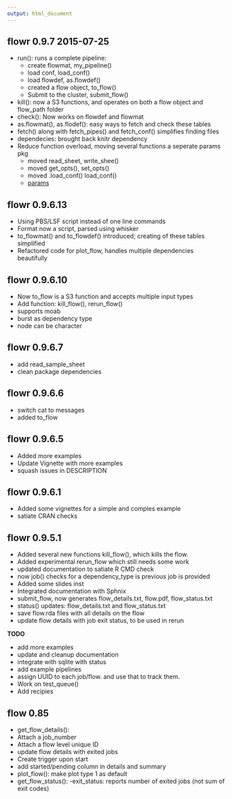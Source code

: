 ```yaml
---
output: html_document
---
```



flowr 0.9.7 2015-07-25
----------------------------------------------
- run(): runs a complete pipeline:
	- create flowmat, my_pipeline()
	- load conf, load_conf()
	- load flowdef, as.flowdef()
	- created a flow object, to_flow()
	- Submit to the cluster, submit_flow()
- kill(): now a S3 functions, and operates on both a flow object
   and flow_path folder
- check(): Now works on flowdef and flowmat
- as.flowmat(), as.flodef(): easy ways to fetch and check these tables
- fetch() along with fetch_pipes() and fetch_conf() simplifies finding files
- dependecies: brought back knitr dependency
- Reduce function overload, moving several functions a seperate params pkg
	- moved read_sheet, write_shee()
	- moved get_opts(), set_opts()
	- moved .load_conf() load_conf()
	- [params](https://github.com/sahilseth/params)


flowr 0.9.6.13
----------------------------------------------
- Using PBS/LSF script instead of one line commands
- Format now a script, parsed using whisker
- to_flowmat() and to_flowdef() introduced; creating of these tables simplified
- Refactored code for plot_flow, handles multiple dependencies beautifully


flowr 0.9.6.10
----------------------------------------------
- Now to_flow is a S3 function and accepts multiple input types
- Add function: kill_flow(), rerun_flow()
- supports moab
- burst as dependency type
- node can be character


flowr 0.9.6.7
----------------------------------------------
- add read_sample_sheet
- clean package dependencies


flowr 0.9.6.6
----------------------------------------------
- switch cat to messages
- added to_flow

flowr 0.9.6.5
----------------------------------------------
- Added more examples
- Update Vignette with more examples
- squash issues in DESCRIPTION

flowr 0.9.6.1
----------------------------------------------
- Added some vignettes for a simple and comples example
- satiate CRAN checks

flowr 0.9.5.1
----------------------------------------------

- Added several new functions kill_flow(), which kills the flow.
- Added experimental rerun_flow which still needs some work
- updated documentation to satiate R CMD check
- now job() checks for a dependency_type is previous job is provided
- Added some slides inst
- Integrated documentation with Sphnix
- submit_flow, now generates flow_details.txt, flow.pdf,
flow_status.txt
- status() updates: flow_details.txt and flow_status.txt
- save flow.rda files with all details on the flow
- update flow details with job exit status, to be used in rerun

**TODO**

- add more examples
- update and cleanup documentation
- integrate with sqlite with status
- add example pipelines
- assign UUID to each job/flow. and use that to track them.
- Work on test_queue()
- Add recipies

flow 0.85
----------------------------------------------

- get\_flow_details():
 - Attach a job_number
 - Attach a flow level unique ID
- update flow details with exited jobs
- Create trigger upon start
- add started/pending column in details and summary
- plot_flow():
  make plot type 1 as default
- get_flow_status():
  -exit_status: reports number of exited jobs (not sum of exit codes)
